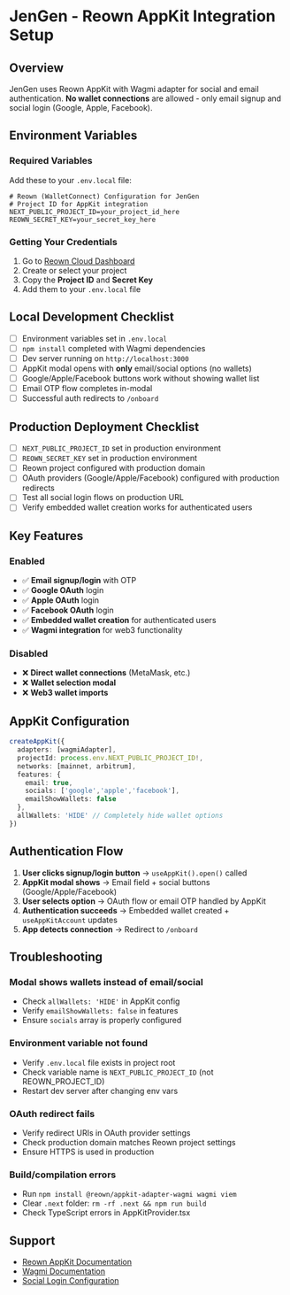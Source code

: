 # JenGen - Reown AppKit Integration Setup

## Overview

JenGen uses Reown AppKit with Wagmi adapter for social and email authentication. **No wallet connections** are allowed - only email signup and social login (Google, Apple, Facebook).

## Environment Variables

### Required Variables

Add these to your `.env.local` file:

```env
# Reown (WalletConnect) Configuration for JenGen
# Project ID for AppKit integration
NEXT_PUBLIC_PROJECT_ID=your_project_id_here
REOWN_SECRET_KEY=your_secret_key_here
```

### Getting Your Credentials

1. Go to [Reown Cloud Dashboard](https://cloud.reown.com/)
2. Create or select your project
3. Copy the **Project ID** and **Secret Key**
4. Add them to your `.env.local` file

## Local Development Checklist

- [ ] Environment variables set in `.env.local`
- [ ] `npm install` completed with Wagmi dependencies
- [ ] Dev server running on `http://localhost:3000`
- [ ] AppKit modal opens with **only** email/social options (no wallets)
- [ ] Google/Apple/Facebook buttons work without showing wallet list
- [ ] Email OTP flow completes in-modal
- [ ] Successful auth redirects to `/onboard`

## Production Deployment Checklist

- [ ] `NEXT_PUBLIC_PROJECT_ID` set in production environment
- [ ] `REOWN_SECRET_KEY` set in production environment  
- [ ] Reown project configured with production domain
- [ ] OAuth providers (Google/Apple/Facebook) configured with production redirects
- [ ] Test all social login flows on production URL
- [ ] Verify embedded wallet creation works for authenticated users

## Key Features

### Enabled
- ✅ **Email signup/login** with OTP
- ✅ **Google OAuth** login
- ✅ **Apple OAuth** login  
- ✅ **Facebook OAuth** login
- ✅ **Embedded wallet creation** for authenticated users
- ✅ **Wagmi integration** for web3 functionality

### Disabled
- ❌ **Direct wallet connections** (MetaMask, etc.)
- ❌ **Wallet selection modal**
- ❌ **Web3 wallet imports**

## AppKit Configuration

```typescript
createAppKit({
  adapters: [wagmiAdapter],
  projectId: process.env.NEXT_PUBLIC_PROJECT_ID!,
  networks: [mainnet, arbitrum],
  features: {
    email: true,
    socials: ['google','apple','facebook'],
    emailShowWallets: false
  },
  allWallets: 'HIDE' // Completely hide wallet options
})
```

## Authentication Flow

1. **User clicks signup/login button** → `useAppKit().open()` called
2. **AppKit modal shows** → Email field + social buttons (Google/Apple/Facebook)
3. **User selects option** → OAuth flow or email OTP handled by AppKit
4. **Authentication succeeds** → Embedded wallet created + `useAppKitAccount` updates
5. **App detects connection** → Redirect to `/onboard`

## Troubleshooting

### Modal shows wallets instead of email/social
- Check `allWallets: 'HIDE'` in AppKit config
- Verify `emailShowWallets: false` in features
- Ensure `socials` array is properly configured

### Environment variable not found
- Verify `.env.local` file exists in project root
- Check variable name is `NEXT_PUBLIC_PROJECT_ID` (not REOWN_PROJECT_ID)
- Restart dev server after changing env vars

### OAuth redirect fails
- Verify redirect URIs in OAuth provider settings
- Check production domain matches Reown project settings
- Ensure HTTPS is used in production

### Build/compilation errors
- Run `npm install @reown/appkit-adapter-wagmi wagmi viem`
- Clear `.next` folder: `rm -rf .next && npm run build`
- Check TypeScript errors in AppKitProvider.tsx

## Support

- [Reown AppKit Documentation](https://docs.reown.com/appkit/next/core/installation)
- [Wagmi Documentation](https://wagmi.sh/)
- [Social Login Configuration](https://docs.reown.com/appkit/next/core/socials)